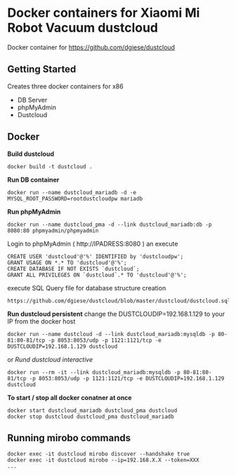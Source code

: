 # Docker containers for Xiaomi Mi Robot Vacuum dustcloud

Docker container for https://github.com/dgiese/dustcloud

## Getting Started
Creates three docker containers for x86
- DB Server
- phpMyAdmin
- Dustcloud


## Docker

**Build dustcloud**
```
docker build -t dustcloud .
```

**Run DB container**
```
docker run --name dustcloud_mariadb -d -e MYSQL_ROOT_PASSWORD=rootdustcloudpw mariadb
```

**Run phpMyAdmin**
```
docker run --name dustcloud_pma -d --link dustcloud_mariadb:db -p 8080:80 phpmyadmin/phpmyadmin
```

Login to phpMyAdmin ( http://IPADRESS:8080 ) an execute
```
CREATE USER 'dustcloud'@'%' IDENTIFIED by 'dustcloudpw';
GRANT USAGE ON *.* TO 'dustcloud'@'%';
CREATE DATABASE IF NOT EXISTS `dustcloud`;
GRANT ALL PRIVILEGES ON `dustcloud`.* TO 'dustcloud'@'%';
```

execute SQL Query file for database structure creation
```
https://github.com/dgiese/dustcloud/blob/master/dustcloud/dustcloud.sql
```

**Run dustcloud persistent**
change the DUSTCLOUDIP=192.168.1.129 to your IP from the docker host 
```
docker run --name dustcloud -d --link dustcloud_mariadb:mysqldb -p 80-81:80-81/tcp -p 8053:8053/udp -p 1121:1121/tcp -e DUSTCLOUDIP=192.168.1.129 dustcloud
```
or
*Rund dustcloud interactive*
```
docker run --rm -it --link dustcloud_mariadb:mysqldb -p 80-81:80-81/tcp -p 8053:8053/udp -p 1121:1121/tcp -e DUSTCLOUDIP=192.168.1.129 dustcloud 
```
 
**To start / stop all docker conatner at once**
```
docker start dustcloud_mariadb dustcloud_pma dustcloud
docker stop dustcloud dustcloud_pma dustcloud_mariadb
```
 
 
 
## Running mirobo commands
```
docker exec -it dustcloud mirobo discover --handshake true
docker exec -it dustcloud mirobo --ip=192.168.X.X --token=XXX
...
```
